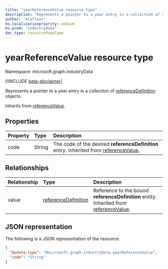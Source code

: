 ```yaml
---
title: "yearReferenceValue resource type"
description: "Represents a pointer to a year entry in a collection of referenceDefinition objects."
author: "mlafleur"
ms.localizationpriority: medium
ms.prod: "industrydata"
doc_type: resourcePageType
---
```


# yearReferenceValue resource type

Namespace: microsoft.graph.industryData

[!INCLUDE [beta-disclaimer](../../includes/beta-disclaimer.md)]

Represents a pointer to a year entry in a collection of [referenceDefinition](../resources/industrydata-referencedefinition.md) objects.

Inherits from [referenceValue](../resources/industrydata-referencevalue.md).

## Properties

| Property | Type   | Description                                                                                                                      |
| :------- | :----- | :------------------------------------------------------------------------------------------------------------------------------- |
| code     | String | The code of the desired **referenceDefinition** entry. Inherited from [referenceValue](../resources/industrydata-referencevalue.md). |

## Relationships

| Relationship | Type                                                                    | Description                                                                                                                     |
| :----------- | :---------------------------------------------------------------------- | :------------------------------------------------------------------------------------------------------------------------------ |
| value        | [referenceDefinition](../resources/industrydata-referencedefinition.md) | Reference to the bound **referenceDefinition** entity. Inherited from [referenceValue](../resources/industrydata-referencevalue.md). |

## JSON representation

The following is a JSON representation of the resource.

<!-- {
  "blockType": "resource",
  "@odata.type": "microsoft.graph.industryData.yearReferenceValue"
}
-->

```json
{
  "@odata.type": "#microsoft.graph.industryData.yearReferenceValue",
  "code": "String"
}
```
